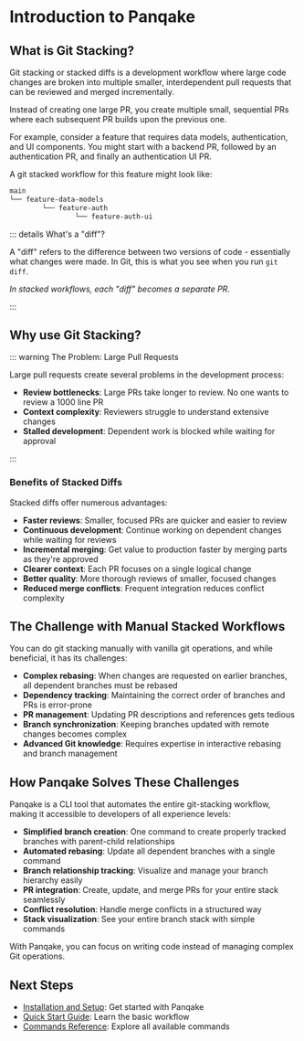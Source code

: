 # Introduction to Panqake

## What is Git Stacking?

Git stacking or stacked diffs is a development workflow where large code changes are broken into multiple smaller, interdependent pull requests that can be reviewed and merged incrementally.

Instead of creating one large PR, you create multiple small, sequential PRs where each subsequent PR builds upon the previous one.

For example, consider a feature that requires data models, authentication, and UI components. You might start with a backend PR, followed by an authentication PR, and finally an authentication UI PR.

A git stacked workflow for this feature might look like:

```bash
main
└── feature-data-models
        └── feature-auth
                └── feature-auth-ui
```

::: details What's a "diff"?

A "diff" refers to the difference between two versions of code - essentially what changes were made. In Git, this is what you see when you run `git diff`.

*In stacked workflows, each "diff" becomes a separate PR.*

:::

## Why use Git Stacking?

::: warning The Problem: Large Pull Requests

Large pull requests create several problems in the development process:

- **Review bottlenecks**: Large PRs take longer to review. No one wants to review a 1000 line PR
- **Context complexity**: Reviewers struggle to understand extensive changes
- **Stalled development**: Dependent work is blocked while waiting for approval

:::

### Benefits of Stacked Diffs

Stacked diffs offer numerous advantages:

- **Faster reviews**: Smaller, focused PRs are quicker and easier to review
- **Continuous development**: Continue working on dependent changes while waiting for reviews
- **Incremental merging**: Get value to production faster by merging parts as they're approved
- **Clearer context**: Each PR focuses on a single logical change
- **Better quality**: More thorough reviews of smaller, focused changes
- **Reduced merge conflicts**: Frequent integration reduces conflict complexity

## The Challenge with Manual Stacked Workflows

You can do git stacking manually with vanilla git operations, and while beneficial, it has its challenges:

- **Complex rebasing**: When changes are requested on earlier branches, all dependent branches must be rebased
- **Dependency tracking**: Maintaining the correct order of branches and PRs is error-prone
- **PR management**: Updating PR descriptions and references gets tedious
- **Branch synchronization**: Keeping branches updated with remote changes becomes complex
- **Advanced Git knowledge**: Requires expertise in interactive rebasing and branch management

## How Panqake Solves These Challenges

Panqake is a CLI tool that automates the entire git-stacking workflow, making it accessible to developers of all experience levels:

- **Simplified branch creation**: One command to create properly tracked branches with parent-child relationships
- **Automated rebasing**: Update all dependent branches with a single command
- **Branch relationship tracking**: Visualize and manage your branch hierarchy easily
- **PR integration**: Create, update, and merge PRs for your entire stack seamlessly
- **Conflict resolution**: Handle merge conflicts in a structured way
- **Stack visualization**: See your entire branch stack with simple commands

With Panqake, you can focus on writing code instead of managing complex Git operations.

## Next Steps

- [Installation and Setup](/installation): Get started with Panqake
- [Quick Start Guide](/quickstart): Learn the basic workflow
- [Commands Reference](/commands/index): Explore all available commands
